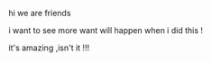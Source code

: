 
hi 
we are friends

i want to see more want will happen when i did this !

it's amazing ,isn't it  !!!
